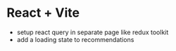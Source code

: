 # React + Vite
- setup react query in separate page like redux toolkit
- add a loading state to recommendations